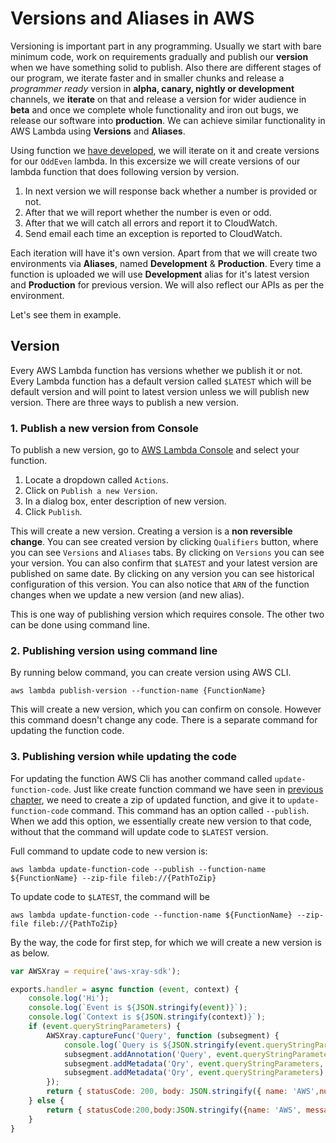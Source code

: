 # Versions and Aliases in AWS

Versioning is important part in any programming. Usually we start with bare minimum code, work on requirements gradually and publish our **version** when we have something solid to publish. Also there are different stages of our program, we iterate faster and in smaller chunks and release a *programmer ready* version in **alpha, canary, nightly or development** channels, we **iterate** on that and release a version for wider audience in **beta** and once we complete whole functionality and iron out bugs, we release our software into **production**. We can achieve similar functionality in AWS Lambda using **Versions** and **Aliases**.

Using function we [have developed](https://github.com/PrashamTrivedi/AWSDemo/releases/tag/CreateRunLogTrace), we will iterate on it and create versions for our `OddEven` lambda. In this excersize we will create versions of our lambda function that does following version by version.

1. In next version we will response back whether a number is provided or not.
2. After that we will report whether the number is even or odd.
3. After that we will catch all errors and report it to CloudWatch.
4. Send email each time an exception is reported to CloudWatch.

Each iteration will have it's own version. Apart from that we will create two environments via **Aliases**, named **Development** & **Production**. Every time a function is uploaded we will use **Development** alias for it's latest version and **Production** for previous version. We will also reflect our APIs as per the environment.

Let's see them in example.

## Version

Every AWS Lambda function has versions whether we publish it or not. Every Lambda function has a default version called `$LATEST` which will be default version and will point to latest version unless we will publish new version. There are three ways to publish a new version.

### 1. Publish a new version from Console

To publish a new version, go to [AWS Lambda Console](https://ap-south-1.console.aws.amazon.com/lambda/home) and select your function.

1. Locate a dropdown called `Actions`.
2. Click on `Publish a new Version`.
3. In a dialog box, enter description of new version.
4. Click `Publish`.

This will create a new version. Creating a version is a **non reversible change**. You can see created version by clicking `Qualifiers` button, where you can see `Versions` and `Aliases` tabs. By clicking on `Versions` you can see your version. You can also confirm that `$LATEST` and your latest version are published on same date. By clicking on any version you can see historical configuration of this version. You can also notice that `ARN` of the function changes when we update a new version (and new alias).

This is one way of publishing version which requires console. The other two can be done using command line.

### 2. Publishing version using command line

By running below command, you can create version using AWS CLI.

`aws lambda publish-version --function-name {FunctionName}`

This will create a new version, which you can confirm on console. However this command doesn't change any code. There is a separate command for updating the function code.

### 3. Publishing version while updating the code

For updating the function AWS Cli has another command called `update-function-code`. Just like create function command we have seen in [previous chapter](./AWSFromCommandLine.md), we need to create a zip of updated function, and give it to `update-function-code` command. This command has an option called `--publish`. When we add this option, we essentially create new version to that code, without that the command will update code to `$LATEST` version.

Full command to update code to new version is:

`aws lambda update-function-code --publish --function-name ${FunctionName} --zip-file fileb://{PathToZip}`

To update code to `$LATEST`, the command will be

`aws lambda update-function-code --function-name ${FunctionName} --zip-file fileb://{PathToZip}`

By the way, the code for first step, for which we will create a new version is as below.

```javascript
var AWSXray = require('aws-xray-sdk');

exports.handler = async function (event, context) {
    console.log('Hi');
    console.log(`Event is ${JSON.stringify(event)}`);
    console.log(`Context is ${JSON.stringify(context)}`);
    if (event.queryStringParameters) {
        AWSXray.captureFunc('Query', function (subsegment) {
            console.log(`Query is ${JSON.stringify(event.queryStringParameters)}`);
            subsegment.addAnnotation('Query', event.queryStringParameters.number);
            subsegment.addMetadata('Qry', event.queryStringParameters, 'Custom');
            subsegment.addMetadata('Qry', event.queryStringParameters);
        });
        return { statusCode: 200, body: JSON.stringify({ name: 'AWS',number: event.queryStringParameters.number}) };
    } else {
        return { statusCode:200,body:JSON.stringify({name: 'AWS', message:'Provide a number to check whether it\'s even or odd'})}
    }
}
```
